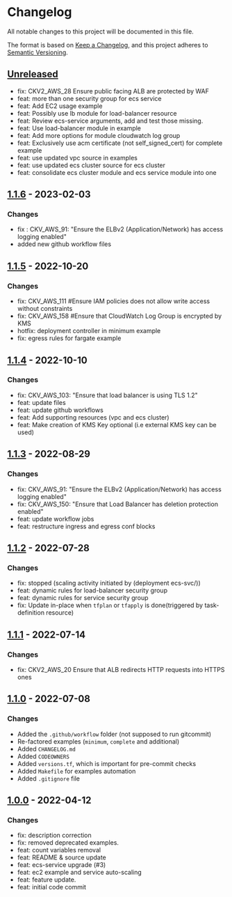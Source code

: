 # Changelog
All notable changes to this project will be documented in this file.

The format is based on [Keep a Changelog](https://keepachangelog.com/en/1.0.0/),
and this project adheres to [Semantic Versioning](https://semver.org/spec/v2.0.0.html).

## [Unreleased]
- fix: CKV2_AWS_28 Ensure public facing ALB are protected by WAF
- feat: more than one security group for ecs service
- feat: Add EC2 usage example
- feat: Possibly use lb module for load-balancer resource
- feat: Review ecs-service arguments, add and test those missing.
- feat: Use load-balancer module in example
- feat: Add more options for module cloudwatch log group
- feat: Exclusively use acm certificate (not self_signed_cert) for complete example
- feat: use updated vpc source in examples
- feat: use updated ecs cluster source for ecs cluster
- feat: consolidate ecs cluster module and ecs service module into one

## [1.1.6] - 2023-02-03
### Changes
- fix : CKV_AWS_91: "Ensure the ELBv2 (Application/Network) has access logging enabled"
- added new github workflow files

## [1.1.5] - 2022-10-20
### Changes
- fix: CKV_AWS_111 #Ensure IAM policies does not allow write access without constraints
- fix: CKV_AWS_158 #Ensure that CloudWatch Log Group is encrypted by KMS
- hotfix: deployment controller in minimum example
- fix: egress rules for fargate example

## [1.1.4] - 2022-10-10
### Changes
- fix: CKV_AWS_103: "Ensure that load balancer is using TLS 1.2"
- feat: update files
- feat: update github workflows
- feat: Add supporting resources (vpc and ecs cluster)
- feat: Make creation of KMS Key optional (i.e external KMS key can be used)

## [1.1.3] - 2022-08-29
### Changes
- fix: CKV_AWS_91: "Ensure the ELBv2 (Application/Network) has access logging enabled"
- fix: CKV_AWS_150: "Ensure that Load Balancer has deletion protection enabled"
- feat: update workflow jobs
- feat: restructure ingress and egress conf blocks

## [1.1.2] - 2022-07-28
### Changes
- fix: stopped (scaling activity initiated by (deployment ecs-svc/<number>))
- feat: dynamic rules for load-balancer security group
- feat: dynamic rules for service security group
- fix: Update in-place when `tfplan` or `tfapply` is done(triggered by task-definition resource)

## [1.1.1] - 2022-07-14
### Changes
- fix: CKV2_AWS_20 Ensure that ALB redirects HTTP requests into HTTPS ones

## [1.1.0] - 2022-07-08
### Changes
- Added the `.github/workflow` folder (not supposed to run gitcommit)
- Re-factored examples (`minimum`, `complete` and additional)
- Added `CHANGELOG.md`
- Added `CODEOWNERS`
- Added `versions.tf`, which is important for pre-commit checks
- Added `Makefile` for examples automation
- Added `.gitignore` file

## [1.0.0] - 2022-04-12
### Changes
- fix: description correction
- fix: removed deprecated examples.
- feat: count variables removal
- feat: README & source update
- feat: ecs-service upgrade (#3)
- feat: ec2 example and service auto-scaling
- feat: feature update.
- feat: initial code commit

[Unreleased]: https://github.com/boldlink/terraform-aws-ecs-service/compare/1.1.5...HEAD
[1.1.6]: https://github.com/boldlink/terraform-aws-ecs-service/releases/tag/1.1.6
[1.1.5]: https://github.com/boldlink/terraform-aws-ecs-service/releases/tag/1.1.5
[1.1.4]: https://github.com/boldlink/terraform-aws-ecs-service/releases/tag/1.1.4
[1.1.3]: https://github.com/boldlink/terraform-aws-ecs-service/releases/tag/1.1.3
[1.1.2]: https://github.com/boldlink/terraform-aws-ecs-service/releases/tag/1.1.2
[1.1.1]: https://github.com/boldlink/terraform-aws-ecs-service/releases/tag/1.1.1
[1.1.0]: https://github.com/boldlink/terraform-aws-ecs-service/releases/tag/1.1.0
[1.0.0]: https://github.com/boldlink/terraform-aws-ecs-service/releases/tag/1.0.0
